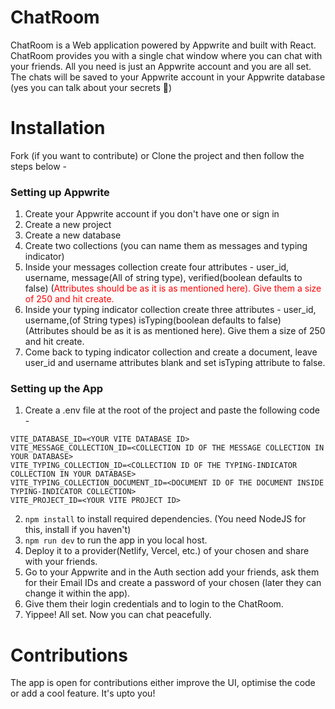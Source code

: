 # ChatRoom
ChatRoom is a Web application powered by Appwrite and built with React. ChatRoom provides you with a single chat window where you can chat with your friends. All you need is just an Appwrite account and you are all set. The chats will be saved to your Appwrite account in your Appwrite database (yes you can talk about your secrets 🤫)

# Installation
Fork (if you want to contribute) or Clone the project and then follow the steps below -
### Setting up Appwrite
1. Create your Appwrite account if you don't have one or sign in
2. Create a new project
3. Create a new database
4. Create two collections (you can name them as messages and typing indicator)
5. Inside your messages collection create four attributes - user_id, username, message(All of string type), verified(boolean defaults to false) (<span style="color:red;">Attributes should be as it is as mentioned here<span/>). Give them a size of 250 and hit create.
6. Inside your typing indicator collection create three attributes - user_id, username,(of String types) isTyping(boolean defaults to false) (Attributes should be as it is as mentioned here). Give them a size of 250 and hit create.
7. Come back to typing indicator collection and create a document, leave user_id and username attributes blank and set isTyping attribute to false.

### Setting up the App
1. Create a .env file at the root of the project and paste the following code -
```
VITE_DATABASE_ID=<YOUR VITE DATABASE ID>
VITE_MESSAGE_COLLECTION_ID=<COLLECTION ID OF THE MESSAGE COLLECTION IN YOUR DATABASE>
VITE_TYPING_COLLECTION_ID=<COLLECTION ID OF THE TYPING-INDICATOR COLLECTION IN YOUR DATABASE>
VITE_TYPING_COLLECTION_DOCUMENT_ID=<DOCUMENT ID OF THE DOCUMENT INSIDE TYPING-INDICATOR COLLECTION>
VITE_PROJECT_ID=<YOUR VITE PROJECT ID>
```
2. `npm install` to install required dependencies. (You need NodeJS for this, install if you haven't)
3. `npm run dev` to run the app in you local host.
5. Deploy it to a provider(Netlify, Vercel, etc.) of your chosen and share with your friends.
6. Go to your Appwrite and in the Auth section add your friends, ask them for their Email IDs and create a password of your chosen (later they can change it within the app).
7. Give them their login credentials and to login to the ChatRoom.
8. Yippee! All set. Now you can chat peacefully.

# Contributions
The app is open for contributions either improve the UI, optimise the code or add a cool feature. It's upto you!
